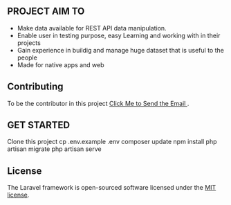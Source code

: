 

## PROJECT AIM TO

- Make data available for REST API data manipulation.
- Enable user in testing purpose, easy Learning and working with in their projects
- Gain experience in buildig and manage huge dataset that is useful to the people
- Made for native apps and web


## Contributing

To be the contributor in this project  [Click Me to Send the Email ](mailto:ictechnology26@gmail.com).

## GET STARTED
Clone this project 
cp .env.example .env
composer update
npm install
php artisan migrate
php artisan serve



## License

The Laravel framework is open-sourced software licensed under the [MIT license](https://opensource.org/licenses/MIT).
